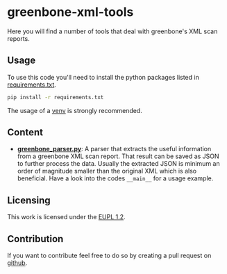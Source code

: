# greenbone-xml-tools

Here you will find a number of tools that deal with greenbone's XML scan reports. 

## Usage
To use this code you'll need to install the python packages listed in [requirements.txt](requirements.txt).

``` sh
pip install -r requirements.txt
```

The usage of a [venv](https://docs.python.org/3/library/venv.html) is strongly recommended.

## Content 

- **[greenbone_parser.py](greenbone_parser.py)**: A parser that extracts the useful information from a greenbone XML scan report. That result can be saved as JSON to further process the data. Usually the extracted JSON is minimum an order of magnitude smaller than the original XML which is also beneficial. Have a look into the codes `__main__` for a usage example.


## Licensing

This work is licensed under the [EUPL 1.2](https://joinup.ec.europa.eu/collection/eupl/eupl-text-eupl-12).

## Contribution
If you want to contribute feel free to do so by creating a pull request on [github](https://github.com/bwInfoSec/greenbone-xml-tools).

